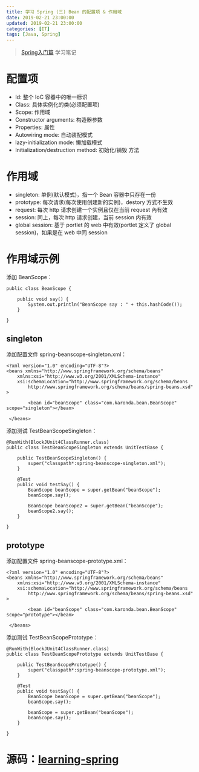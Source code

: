 ```yaml
---
title: 学习 Spring (三) Bean 的配置项 & 作用域
date: 2019-02-21 23:00:00
updated: 2019-02-21 23:00:00
categories: [IT]
tags: [Java, Spring]
---
```


> [Spring入门篇](https://www.imooc.com/learn/196) 学习笔记

# 配置项

+ Id: 整个 IoC 容器中的唯一标识
+ Class: 具体实例化的类(必须配置项)
+ Scope: 作用域
+ Constructor arguments: 构造器参数
+ Properties: 属性
+ Autowiring mode: 自动装配模式
+ lazy-initialization mode: 懒加载模式
+ Initialization/destruction method: 初始化/销毁 方法

# 作用域

+ singleton: 单例(默认模式)，指一个 Bean 容器中只存在一份
+ prototype: 每次请求(每次使用创建新的实例)，destory 方式不生效
+ request: 每次 http 请求创建一个实例且仅在当前 request 內有效
+ session: 同上，每次 http 请求创建，当前 session 内有效
+ global session: 基于 portlet 的 web 中有效(portlet 定义了 global session)，如果是在 web 中同 session

# 作用域示例

添加 BeanScope：

```
public class BeanScope {
	
	public void say() {
		System.out.println("BeanScope say : " + this.hashCode());
	}
	
}
```

## singleton

添加配置文件 spring-beanscope-singleton.xml：

```
<?xml version="1.0" encoding="UTF-8"?>
<beans xmlns="http://www.springframework.org/schema/beans"
    xmlns:xsi="http://www.w3.org/2001/XMLSchema-instance"
    xsi:schemaLocation="http://www.springframework.org/schema/beans
        http://www.springframework.org/schema/beans/spring-beans.xsd" >
        
        <bean id="beanScope" class="com.karonda.bean.BeanScope" scope="singleton"></bean>
        
 </beans>
```

添加测试 TestBeanScopeSingleton：

```
@RunWith(BlockJUnit4ClassRunner.class)
public class TestBeanScopeSingleton extends UnitTestBase {
	
	public TestBeanScopeSingleton() {
		super("classpath*:spring-beanscope-singleton.xml");
	}
	
	@Test
	public void testSay() {
		BeanScope beanScope = super.getBean("beanScope");
		beanScope.say();
		
		BeanScope beanScope2 = super.getBean("beanScope");
		beanScope2.say();
	}

}
```

## prototype

添加配置文件 spring-beanscope-prototype.xml：

```
<?xml version="1.0" encoding="UTF-8"?>
<beans xmlns="http://www.springframework.org/schema/beans"
    xmlns:xsi="http://www.w3.org/2001/XMLSchema-instance"
    xsi:schemaLocation="http://www.springframework.org/schema/beans
        http://www.springframework.org/schema/beans/spring-beans.xsd" >
        
        <bean id="beanScope" class="com.karonda.bean.BeanScope" scope="prototype"></bean>
        
 </beans>
```

添加测试 TestBeanScopePrototype：

```
@RunWith(BlockJUnit4ClassRunner.class)
public class TestBeanScopePrototype extends UnitTestBase {

	public TestBeanScopePrototype() {
		super("classpath*:spring-beanscope-prototype.xml");
	}
	
	@Test
	public void testSay() {
		BeanScope beanScope = super.getBean("beanScope");
		beanScope.say();

		beanScope = super.getBean("beanScope");
		beanScope.say();
	}

}
```


# 源码：[learning-spring](https://github.com/VictorBu/learning-spring)
